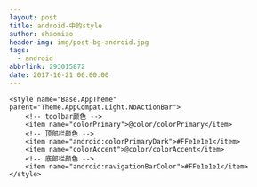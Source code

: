 ```yaml
---
layout: post
title: android-中的style
author: shaomiao
header-img: img/post-bg-android.jpg
tags:
  - android
abbrlink: 293015872
date: 2017-10-21 00:00:00
---
```

	<style name="Base.AppTheme" parent="Theme.AppCompat.Light.NoActionBar">
		<!-- toolbar颜色 -->
		<item name="colorPrimary">@color/colorPrimary</item>
		<!-- 顶部栏颜色 -->
		<item name="android:colorPrimaryDark">#FFe1e1e1</item>
		<item name="colorAccent">@color/colorAccent</item>
		<!-- 底部栏颜色 -->
		<item name="android:navigationBarColor">#FFe1e1e1</item>
	</style>


